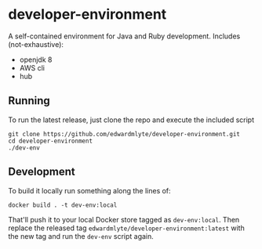 # developer-environment
A self-contained environment for Java and Ruby development.
Includes (not-exhaustive):
- openjdk 8
- AWS cli
- hub

## Running
To run the latest release, just clone the repo and execute the included script
```
git clone https://github.com/edwardmlyte/developer-environment.git
cd developer-environment
./dev-env
```

## Development
To build it locally run something along the lines of:
```
docker build . -t dev-env:local
```
That'll push it to your local Docker store tagged as `dev-env:local`. Then replace the released tag `edwardmlyte/developer-environment:latest` with the new tag and run the `dev-env` script again.
